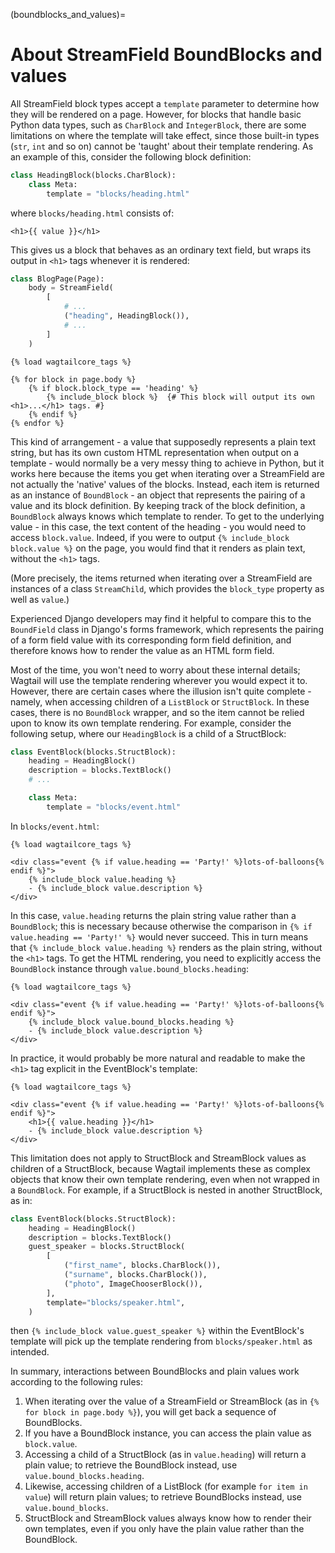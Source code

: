 (boundblocks_and_values)=

# About StreamField BoundBlocks and values

All StreamField block types accept a `template` parameter to determine how they will be rendered on a page. However, for blocks that handle basic Python data types, such as `CharBlock` and `IntegerBlock`, there are some limitations on where the template will take effect, since those built-in types (`str`, `int` and so on) cannot be 'taught' about their template rendering. As an example of this, consider the following block definition:

```python
class HeadingBlock(blocks.CharBlock):
    class Meta:
        template = "blocks/heading.html"
```

where `blocks/heading.html` consists of:

```html+django
<h1>{{ value }}</h1>
```

This gives us a block that behaves as an ordinary text field, but wraps its output in `<h1>` tags whenever it is rendered:

```python
class BlogPage(Page):
    body = StreamField(
        [
            # ...
            ("heading", HeadingBlock()),
            # ...
        ]
    )
```

```html+django
{% load wagtailcore_tags %}

{% for block in page.body %}
    {% if block.block_type == 'heading' %}
        {% include_block block %}  {# This block will output its own <h1>...</h1> tags. #}
    {% endif %}
{% endfor %}
```

This kind of arrangement - a value that supposedly represents a plain text string, but has its own custom HTML representation when output on a template - would normally be a very messy thing to achieve in Python, but it works here because the items you get when iterating over a StreamField are not actually the 'native' values of the blocks. Instead, each item is returned as an instance of `BoundBlock` - an object that represents the pairing of a value and its block definition. By keeping track of the block definition, a `BoundBlock` always knows which template to render. To get to the underlying value - in this case, the text content of the heading - you would need to access `block.value`. Indeed, if you were to output `{% include_block block.value %}` on the page, you would find that it renders as plain text, without the `<h1>` tags.

(More precisely, the items returned when iterating over a StreamField are instances of a class `StreamChild`, which provides the `block_type` property as well as `value`.)

Experienced Django developers may find it helpful to compare this to the `BoundField` class in Django's forms framework, which represents the pairing of a form field value with its corresponding form field definition, and therefore knows how to render the value as an HTML form field.

Most of the time, you won't need to worry about these internal details; Wagtail will use the template rendering wherever you would expect it to. However, there are certain cases where the illusion isn't quite complete - namely, when accessing children of a `ListBlock` or `StructBlock`. In these cases, there is no `BoundBlock` wrapper, and so the item cannot be relied upon to know its own template rendering. For example, consider the following setup, where our `HeadingBlock` is a child of a StructBlock:

```python
class EventBlock(blocks.StructBlock):
    heading = HeadingBlock()
    description = blocks.TextBlock()
    # ...

    class Meta:
        template = "blocks/event.html"
```

In `blocks/event.html`:

```html+django
{% load wagtailcore_tags %}

<div class="event {% if value.heading == 'Party!' %}lots-of-balloons{% endif %}">
    {% include_block value.heading %}
    - {% include_block value.description %}
</div>
```

In this case, `value.heading` returns the plain string value rather than a `BoundBlock`; this is necessary because otherwise the comparison in `{% if value.heading == 'Party!' %}` would never succeed. This in turn means that `{% include_block value.heading %}` renders as the plain string, without the `<h1>` tags. To get the HTML rendering, you need to explicitly access the `BoundBlock` instance through `value.bound_blocks.heading`:

```html+django
{% load wagtailcore_tags %}

<div class="event {% if value.heading == 'Party!' %}lots-of-balloons{% endif %}">
    {% include_block value.bound_blocks.heading %}
    - {% include_block value.description %}
</div>
```

In practice, it would probably be more natural and readable to make the `<h1>` tag explicit in the EventBlock's template:

```html+django
{% load wagtailcore_tags %}

<div class="event {% if value.heading == 'Party!' %}lots-of-balloons{% endif %}">
    <h1>{{ value.heading }}</h1>
    - {% include_block value.description %}
</div>
```

This limitation does not apply to StructBlock and StreamBlock values as children of a StructBlock, because Wagtail implements these as complex objects that know their own template rendering, even when not wrapped in a `BoundBlock`. For example, if a StructBlock is nested in another StructBlock, as in:

```python
class EventBlock(blocks.StructBlock):
    heading = HeadingBlock()
    description = blocks.TextBlock()
    guest_speaker = blocks.StructBlock(
        [
            ("first_name", blocks.CharBlock()),
            ("surname", blocks.CharBlock()),
            ("photo", ImageChooserBlock()),
        ],
        template="blocks/speaker.html",
    )
```

then `{% include_block value.guest_speaker %}` within the EventBlock's template will pick up the template rendering from `blocks/speaker.html` as intended.

In summary, interactions between BoundBlocks and plain values work according to the following rules:

1. When iterating over the value of a StreamField or StreamBlock (as in `{% for block in page.body %}`), you will get back a sequence of BoundBlocks.
2. If you have a BoundBlock instance, you can access the plain value as `block.value`.
3. Accessing a child of a StructBlock (as in `value.heading`) will return a plain value; to retrieve the BoundBlock instead, use `value.bound_blocks.heading`.
4. Likewise, accessing children of a ListBlock (for example `for item in value`) will return plain values; to retrieve BoundBlocks instead, use `value.bound_blocks`.
5. StructBlock and StreamBlock values always know how to render their own templates, even if you only have the plain value rather than the BoundBlock.
